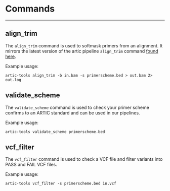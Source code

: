 # Commands

***

## align_trim

The `align_trim` command is used to softmask primers from an alignment. It mirrors the latest version of the artic pipeline `align_trim` command [found here](https://github.com/artic-network/fieldbioinformatics/blob/master/artic/align_trim.py).

Example usage:

```
artic-tools align_trim -b in.bam -s primerscheme.bed > out.bam 2> out.log
```

## validate_scheme

The `validate_scheme` command is used to check your primer scheme confirms to an ARTIC standard and can be used in our pipelines.

Example usage:

```
artic-tools validate_scheme primerscheme.bed
```

## vcf_filter

The `vcf_filter` command is used to check a VCF file and filter variants into PASS and FAIL VCF files.

Example usage:

```
artic-tools vcf_filter -s primerscheme.bed in.vcf
```